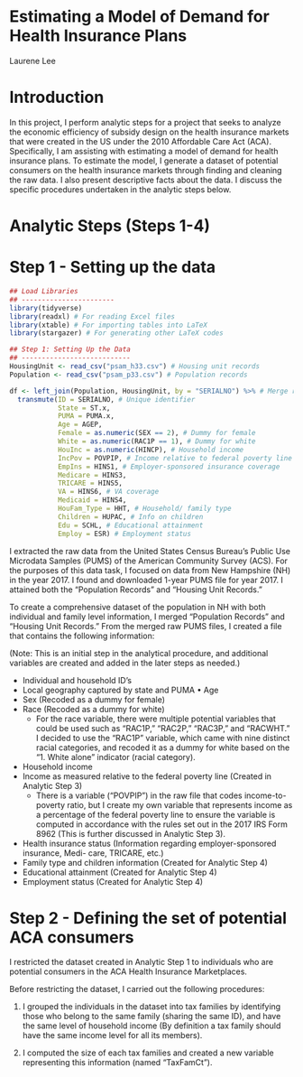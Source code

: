 Estimating a Model of Demand for Health Insurance Plans
================
Laurene Lee

# Introduction

In this project, I perform analytic steps for a project that seeks to
analyze the economic efficiency of subsidy design on the health
insurance markets that were created in the US under the 2010 Affordable
Care Act (ACA). Specifically, I am assisting with estimating a model of
demand for health insurance plans. To estimate the model, I generate a
dataset of potential consumers on the health insurance markets through
finding and cleaning the raw data. I also present descriptive facts
about the data. I discuss the specific procedures undertaken in the
analytic steps below.

# Analytic Steps (Steps 1-4)

# Step 1 - Setting up the data

``` r
## Load Libraries
## -----------------------
library(tidyverse)
library(readxl) # For reading Excel files
library(xtable) # For importing tables into LaTeX
library(stargazer) # For generating other LaTeX codes

## Step 1: Setting Up the Data
## ---------------------------
HousingUnit <- read_csv("psam_h33.csv") # Housing unit records
Population <- read_csv("psam_p33.csv") # Population records

df <- left_join(Population, HousingUnit, by = "SERIALNO") %>% # Merge records
  transmute(ID = SERIALNO, # Unique identifier
            State = ST.x, 
            PUMA = PUMA.x, 
            Age = AGEP, 
            Female = as.numeric(SEX == 2), # Dummy for female
            White = as.numeric(RAC1P == 1), # Dummy for white
            HouInc = as.numeric(HINCP), # Household income 
            IncPov = POVPIP, # Income relative to federal poverty line (from raw data)
            EmpIns = HINS1, # Employer-sponsored insurance coverage
            Medicare = HINS3, 
            TRICARE = HINS5, 
            VA = HINS6, # VA coverage
            Medicaid = HINS4,
            HouFam_Type = HHT, # Household/ family type
            Children = HUPAC, # Info on children
            Edu = SCHL, # Educational attainment 
            Employ = ESR) # Employment status
```

I extracted the raw data from the United States Census Bureau’s Public
Use Microdata Samples (PUMS) of the American Community Survey (ACS). For
the purposes of this data task, I focused on data from New Hampshire
(NH) in the year 2017. I found and downloaded 1-year PUMS file for year
2017. I attained both the “Population Records” and “Housing Unit
Records.”

To create a comprehensive dataset of the population in NH with both
individual and family level information, I merged “Population Records”
and “Housing Unit Records.” From the merged raw PUMS files, I created a
file that contains the following information:

(Note: This is an initial step in the analytical procedure, and
additional variables are created and added in the later steps as
needed.)

- Individual and household ID’s
- Local geography captured by state and PUMA • Age
- Sex (Recoded as a dummy for female)
- Race (Recoded as a dummy for white)
  - For the race variable, there were multiple potential variables that
    could be used such as “RAC1P,” “RAC2P,” “RAC3P,” and “RACWHT.” I
    decided to use the “RAC1P” variable, which came with nine distinct
    racial categories, and recoded it as a dummy for white based on the
    “1. White alone” indicator (racial category).
- Household income
- Income as measured relative to the federal poverty line (Created in
  Analytic Step 3)
  - There is a variable (“POVPIP”) in the raw file that codes
    income-to-poverty ratio, but I create my own variable that
    represents income as a percentage of the federal poverty line to
    ensure the variable is computed in accordance with the rules set out
    in the 2017 IRS Form 8962 (This is further discussed in Analytic
    Step 3).
- Health insurance status (Information regarding employer-sponsored
  insurance, Medi- care, TRICARE, etc.)
- Family type and children information (Created for Analytic Step 4)
- Educational attainment (Created for Analytic Step 4)
- Employment status (Created for Analytic Step 4)

# Step 2 - Defining the set of potential ACA consumers

I restricted the dataset created in Analytic Step 1 to individuals who
are potential consumers in the ACA Health Insurance Marketplaces.

Before restricting the dataset, I carried out the following procedures:

1.  I grouped the individuals in the dataset into tax families by
    identifying those who belong to the same family (sharing the same
    ID), and have the same level of household income (By definition a
    tax family should have the same income level for all its members).

2.  I computed the size of each tax families and created a new variable
    representing this information (named “TaxFamCt”).
